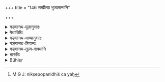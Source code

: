+++
title = "146 सम्प्रीत्या भुज्यमानानि"

+++

<details><summary>गङ्गानथ-मूलानुवादः</summary>

Things used through favour are never forfeited; such as a milch cow, a camel, an ox or the animal that is made over for breaking in.—(146)
</details>

<details><summary>मेधातिथिः</summary>

प्रीतिर् एव **संप्रीतिः** । तया हेतुभूतयोपभुज्यन्ते धेन्वादयस् ते **न नश्यन्ति** । पूर्वस्वामिसंबन्धहान्या भोक्तुः स्वत्वापत्तिर् नाशः, स धेन्वादीनां प्रीत्या भुज्यमानानां न भवति । 

> <u>ननु च</u> सर्वस्यैवोपनिधेर् भोगेनापहारो नास्ति । वक्ष्यति "निक्षेपोपनिधिः स्त्रियः"[^२१७] (म्ध् ८.१४९) इति । को विशेषो धेन्वादीनाम् । 


[^२१७]:
     M G J: nikṣepopanidhiś ca yaḥ

<u>उच्यते</u> । यत्र दशवर्षो भोगः, न च स्वरूपनाशः, तत्र "यत् किंचित्" (म्ध् ८.१४७) इति सामान्यवचनेन प्राप्ते ऽपहारे उपनिधेः प्रतिषेधः । देन्वादीनां तूपनिधित्वम् एव नास्ति, अतः प्रतिषेधस्य नायं विषय इति स्याद् आशङ्का । आधाननिमित्तो[^२१८] हि धेनुशब्दो यदि परसंवत्सरे धेनुः स्यात्, परत उपसर्या यदि गर्भम् आदध्याद् धेनुत्वम् आपद्येत, तदा जनयेद् आशङ्काम् "अस्यैवेयम्, न देवदत्तस्य" । यतः प्रष्ठौही न भोग्या, प्रीतिसंभोग्यश् चोपनिधिः । येन स्वकैर् भोग्यं परिपाल्य[^२१९] पुनर् भुज्यमानं दृष्टम् । न पुनर् उपनिधेर् एतद् रूपम् । भोग्यो ह्य् उपनिधिः । असद्भावाद् भोग्यस्य च कीदृशगुणम् उपनिधित्वम् । उपनिधेश् चासौ प्रतिषेधः । तस्माद् उपनिधिरूपातिक्रमाद् असति तस्मिन् प्रतिषेधे यत्नान्तरम् उक्तम् ।   
**उष्ट्रा**दीनाम् अपि दशवर्षाणि भुज्यमानानाम् अवस्थान्तरापत्तिः । अतस् तत्रापि नोपनिधित्वम् । **वहन्न्** इति <u>केचिद्</u> अश्वविशेषणं मन्यन्ते । वृषस्य नायं विधिः । <u>अपरे</u> तु गर्दभाश्वतरार्थं मन्यन्ते । **दम्यो** बलीवर्दः । **प्रयुज्यते** वाहनार्थं यो दीयते ।


<u>अन्ये</u> तु पुनः प्रतिषेधं विकल्पार्थं मन्यन्ते । एतद् व्यतिरेकेणान्यस्योपनिधेर् अस्ति कादाचित्को ऽपहारः । तेन यद् वस्त्रादि प्रीत्या भुज्यते,[^२२०] यच् च[^२२१] परिक्षीणम्, तत्रास्त्य् एवापहारः[^२२२] । न हि प्रीत्या गृहीते वस्त्रे परिक्षीणे[^२२३] स्वामिनोपेक्ष्यते[^२२४] पुनर् अवसरो ऽस्ति- "देहि मे वस्त्रं विनाशितं त्वया तत्समेन मूल्येन संसाधय"[^२२५] इति ॥ ८.१४६ ॥
</details>

<details><summary>गङ्गानथ-भाष्यानुवादः</summary>

‘*Favour*’—friendliness. When such things as the ‘*Cow*’ and the rest
are being used solely through the favour of the owner, they do not
become ‘*forfeited*.’ ‘Forfeiture’ means the passing of the ownership of
the former owner and the coming in of that of the person using them. And
such ‘forfeiture’ does not take place in the case of the cow and other
things being used through favour.

“As a matter of fact, in the case of all *deposits*, there is no
forfeiture by mere using,—as is going to be declared under 149
below—wbat is the special feature there in the case of the cow and other
things (that they should be separately specified)?”

Our answer is as follows:—The denial (in 149) of forfeiture in regard to
deposits is in view of its possibility in accordance with the general
law of forfeiture laid down in verse 147, which would be applicable to
those cases also when the thing has been used for ten years without its
losing its former shape.—So far as the cow and other animals are
concerned, they cannot he articles of ‘deposit’; and hence people might
be led to think that these do not come within the said prohibition (in
149). (Hence the necessity of emphasising the non-forfeiture of these
separately.)

The name ‘milch cow’ is based upon the cow *giving milk*; this condition
can last at best for one year; after which, becoming fit for the bull,
she would cease to be ‘milch’ if she became pregnant; and after this,
there might be an idea that she belongs to this person (who is keeping
her) and not to Devadatta (to whom she really belonged); because what
had been given by the latter for the use of the former was the cow
calved for the ñrst time; and Devadatta allowed the man to use her and
still continued to see her being used, in a form which is not the same
as that of the animal that had been given in ‘deposit’; and hence the
‘deposit’ is that which is to ho used, and the use is not of that thing;
under the circumstances, what sort of a ‘deposit’ would it be? And as
the prohibition (under 149) pertains to ‘deposits,’ and the cow in
question has ceased to be a ‘deposit’,—it was necessary to make a
separate effort for precluding her forfeiture.

As regards the camel and other animals mentioned, after they have been
used for ten years, they become entirely changed in shape. So that-
these also would cease to be ‘deposits’ (in the true sense of the term).

‘*Vahan*,’ (‘ox’) has been taken by some as a participial adjective
(meaning ‘riding’) qualifying the word ‘*horse*,’; they hold that what
is here laid down does not apply to the *ox*. Others again take it as
standing for the donkey, the mule and other beasts of burden.

‘*For breaking in*’—ox and other animals—‘*made over*’—given for that
purpose. Others hold that the present verse serves the purpose of
implying the optional character of the prohibition. In the case of
‘deposits’ other than those enumerated here, there is sometimes
‘forfeiture.’ for instance, when clothes are used through favour and
become worn out, there is ‘forfeiture.’ for when a new clothing has been
handed over for use, and it becomes worn out by use, there can be no
opportunity for the former owner to say—‘Let me have my clothing,—if it
has become worn out, let me have its price and thereby redeem the
deposit.’—(146)
</details>

<details><summary>गङ्गानथ-टिप्पन्यः</summary>

This verse is quoted in *Smṛticandrikā* (Vyavahāra p. 157).
</details>

<details><summary>गङ्गानथ-तुल्य-वाक्यानि</summary>

*Bṛhaspati* (9.11).—‘A house, field, commodity or other property held by
a person other than the owner, is not lost to the owner by mere adverse
possession, if the possessor stands to him in the relation of a friend,
relative or kinsman.’
</details>

<details><summary>भारुचिः</summary>

आध्युपनिध्योः प्रकरणाद् एतद् ग्रहणम् । उक्तं हि "आधिश् चोपनिधिश् चोभौ न कालात्ययम् अर्हतः" । अथ वा संप्रीतिभोगवचनाद् उपनिधिर् अयम्, नाधिः । तथा च प्रीत्योपनिहितस्य चेत्य् एवंविधम् उपनिधिं वक्ष्यति । संप्रीत्या भुज्यमानो धेनूष्ट्राः वहन्तश् चाश्वादयः स्वं स्वम् अर्थं प्रयच्छन्ति । यश् च दम्यः प्रयुज्यते अवहन्न् अपि । एते न नश्यन्ति कदाचिद् अतिभोगेन । अथ वा संप्रीत्या भुज्यमानानि गृहादीन्य् उच्यन्ते । एभ्यस् त्व् अन्ये धेन्वादयो ऽपि प्रीतिभोग्या[ः नश्यन्ति ॥ ८.१४५ ॥
</details>

<details><summary>Bühler</summary>

146	Things used with friendly assent, a cow, a camel, a riding-horse, and (a beast) made over for breaking in, are never lost (to the owner).
</details>
